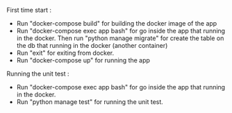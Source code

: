 First time start :
- Run "docker-compose build" for building the docker image of the app
- Run "docker-compose exec app bash" for go inside the app that running in the docker.
  Then run "python manage migrate" for create the table on the db that running in the docker (another container)
- Run "exit" for exiting from docker.
- Run "docker-compose up" for running the app

Running the unit test :
- Run "docker-compose exec app bash" for go inside the app that running in the docker.
- Run "python manage test" for running the unit test.
